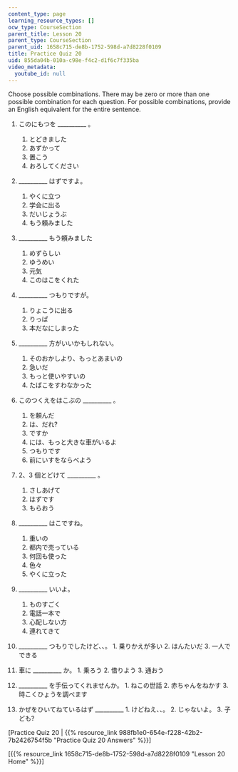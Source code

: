 ```yaml
---
content_type: page
learning_resource_types: []
ocw_type: CourseSection
parent_title: Lesson 20
parent_type: CourseSection
parent_uid: 1658c715-de8b-1752-598d-a7d8228f0109
title: Practice Quiz 20
uid: 855da04b-010a-c98e-f4c2-d1f6c7f335ba
video_metadata:
  youtube_id: null
---
```


Choose possible combinations. There may be zero or more than one possible combination for each question. For possible combinations, provide an English equivalent for the entire sentence.

1.  このにもつを \_\_\_\_\_\_\_\_\_\_ 。
    1.  とどきました
    2.  あずかって
    3.  置こう
    4.  おろしてください
2.  \_\_\_\_\_\_\_\_\_\_ はずですよ。
    1.  やくに立つ
    2.  学会に出る
    3.  だいじょうぶ
    4.  もう頼みました
3.  \_\_\_\_\_\_\_\_\_\_ もう頼みました
    1.  めずらしい
    2.  ゆうめい
    3.  元気
    4.  このはこをくれた
4.  \_\_\_\_\_\_\_\_\_\_ つもりですが。
    1.  りょこうに出る
    2.  りっぱ
    3.  本だなにしまった
5.  \_\_\_\_\_\_\_\_\_\_ 方がいいかもしれない。
    1.  そのおかしより、もっとあまいの
    2.  急いだ
    3.  もっと使いやすいの
    4.  たばこをすわなかった
6.  このつくえをはこぶの \_\_\_\_\_\_\_\_\_\_ 。
    1.  を頼んだ
    2.  は、だれ?
    3.  ですか
    4.  には、もっと大きな車がいるよ
    5.  つもりです
    6.  前にいすをならべよう  
          
        
7.  2、3 個とどけて \_\_\_\_\_\_\_\_\_\_ 。
    1.  さしあげて
    2.  はずです
    3.  もらおう
8.  \_\_\_\_\_\_\_\_\_\_ はこですね。
    1.  重いの
    2.  都内で売っている
    3.  何回も使った
    4.  色々
    5.  やくに立った  
          
        
9.  \_\_\_\_\_\_\_\_\_\_ いいよ。
    1.  ものすごく
    2.  電話一本で
    3.  心配しない方
    4.  連れてきて
10.  \_\_\_\_\_\_\_\_\_\_ つもりでしたけど、、。
    1.  乗りかえが多い
    2.  はんたいだ
    3.  一人でできる
11.  車に \_\_\_\_\_\_\_\_\_\_ か。
    1.  乗ろう
    2.  借りよう
    3.  通おう  
          
        
12.  \_\_\_\_\_\_\_\_\_\_ を手伝ってくれませんか。
    1.  ねこの世話
    2.  赤ちゃんをねかす
    3.  時こくひょうを調べます  
          
        
13.  かぜをひいてねているはず \_\_\_\_\_\_\_\_\_\_ 
    1.  けどねえ、、。
    2.  じゃないよ。
    3.  子ども?

\[Practice Quiz 20 | {{% resource_link 988fb1e0-654e-f228-42b2-7b2426754f5b "Practice Quiz 20 Answers" %}}\]

\[{{% resource_link 1658c715-de8b-1752-598d-a7d8228f0109 "Lesson 20 Home" %}}\]